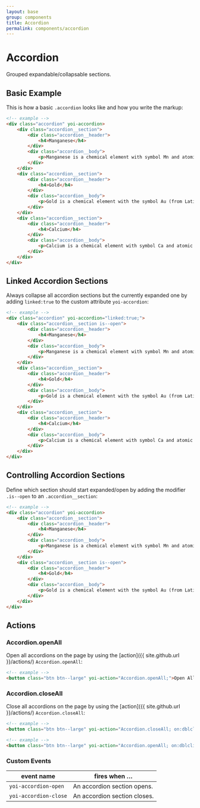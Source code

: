 ```yaml
---
layout: base
group: components
title: Accordion
permalink: components/accordion
---
```


# Accordion

<p class="intro">Grouped expandable/collapsable sections.</p>

## Basic Example

This is how a basic `.accordion` looks like and how you write the markup:

```html
<!-- example -->
<div class="accordion" yoi-accordion>
    <div class="accordion__section">
        <div class="accordion__header">
            <h4>Manganese</h4>
        </div>
        <div class="accordion__body">
            <p>Manganese is a chemical element with symbol Mn and atomic number 25. It is not found as a free element in nature; it is often found in minerals in combination with iron. Manganese is a metal with important industrial metal alloy uses, particularly in stainless steels.</p>
        </div>
    </div>
    <div class="accordion__section">
        <div class="accordion__header">
            <h4>Gold</h4>
        </div>
        <div class="accordion__body">
            <p>Gold is a chemical element with the symbol Au (from Latin: aurum) and the atomic number 79. In its purest form, it is a bright, slightly reddish yellow, dense, soft, malleable and ductile metal. Chemically, gold is a transition metal and a group 11 element. It is one of the least reactive chemical elements, and is solid under standard conditions. The metal therefore occurs often in free elemental (native) form, as nuggets or grains, in rocks, in veins and in alluvial deposits. It occurs in a solid solution series with the native element silver (as electrum) and also naturally alloyed with copper and palladium. Less commonly, it occurs in minerals as gold compounds, often with tellurium (gold tellurides).</p>
        </div>
    </div>
    <div class="accordion__section">
        <div class="accordion__header">
            <h4>Calcium</h4>
        </div>
        <div class="accordion__body">
            <p>Calcium is a chemical element with symbol Ca and atomic number 20. Calcium is a soft gray Group 2 alkaline earth metal, fifth-most-abundant element by mass in the Earth's crust. The ion Ca2+ is also the fifth-most-abundant dissolved ion in seawater by both molarity and mass, after sodium, chloride, magnesium, and sulfate.[4] Free calcium metal is too reactive to occur in nature. Calcium is produced in supernova nucleosynthesis.</p>
        </div>
    </div>
</div>
```

## Linked Accordion Sections

Always collapse all accordion sections but the currently expanded one by adding `linked:true` to the custom attribute `yoi-accordion`:

```html
<!-- example -->
<div class="accordion" yoi-accordion="linked:true;">
    <div class="accordion__section is--open">
        <div class="accordion__header">
            <h4>Manganese</h4>
        </div>
        <div class="accordion__body">
            <p>Manganese is a chemical element with symbol Mn and atomic number 25. It is not found as a free element in nature; it is often found in minerals in combination with iron. Manganese is a metal with important industrial metal alloy uses, particularly in stainless steels.</p>
        </div>
    </div>
    <div class="accordion__section">
        <div class="accordion__header">
            <h4>Gold</h4>
        </div>
        <div class="accordion__body">
            <p>Gold is a chemical element with the symbol Au (from Latin: aurum) and the atomic number 79. In its purest form, it is a bright, slightly reddish yellow, dense, soft, malleable and ductile metal. Chemically, gold is a transition metal and a group 11 element. It is one of the least reactive chemical elements, and is solid under standard conditions. The metal therefore occurs often in free elemental (native) form, as nuggets or grains, in rocks, in veins and in alluvial deposits. It occurs in a solid solution series with the native element silver (as electrum) and also naturally alloyed with copper and palladium. Less commonly, it occurs in minerals as gold compounds, often with tellurium (gold tellurides).</p>
        </div>
    </div>
    <div class="accordion__section">
        <div class="accordion__header">
            <h4>Calcium</h4>
        </div>
        <div class="accordion__body">
            <p>Calcium is a chemical element with symbol Ca and atomic number 20. Calcium is a soft gray Group 2 alkaline earth metal, fifth-most-abundant element by mass in the Earth's crust. The ion Ca2+ is also the fifth-most-abundant dissolved ion in seawater by both molarity and mass, after sodium, chloride, magnesium, and sulfate.[4] Free calcium metal is too reactive to occur in nature. Calcium is produced in supernova nucleosynthesis.</p>
        </div>
    </div>
</div>
```

## Controlling Accordion Sections

Define which section should start expanded/open by adding the modifier `.is--open` to an `.accordion__section`:

```html
<!-- example -->
<div class="accordion" yoi-accordion>
    <div class="accordion__section">
        <div class="accordion__header">
            <h4>Manganese</h4>
        </div>
        <div class="accordion__body">
            <p>Manganese is a chemical element with symbol Mn and atomic number 25. It is not found as a free element in nature; it is often found in minerals in combination with iron. Manganese is a metal with important industrial metal alloy uses, particularly in stainless steels.</p>
        </div>
    </div>
    <div class="accordion__section is--open">
        <div class="accordion__header">
            <h4>Gold</h4>
        </div>
        <div class="accordion__body">
            <p>Gold is a chemical element with the symbol Au (from Latin: aurum) and the atomic number 79. In its purest form, it is a bright, slightly reddish yellow, dense, soft, malleable and ductile metal. Chemically, gold is a transition metal and a group 11 element. It is one of the least reactive chemical elements, and is solid under standard conditions. The metal therefore occurs often in free elemental (native) form, as nuggets or grains, in rocks, in veins and in alluvial deposits. It occurs in a solid solution series with the native element silver (as electrum) and also naturally alloyed with copper and palladium. Less commonly, it occurs in minerals as gold compounds, often with tellurium (gold tellurides).</p>
        </div>
    </div>
</div>
```

## Actions

### Accordion.openAll

Open all accordions on the page by using the [action]({{ site.github.url }}/actions/) `Accordion.openAll`:

```html
<!-- example -->
<button class="btn btn--large" yoi-action="Accordion.openAll;">Open All Accordions</button>
```

### Accordion.closeAll

Close all accordions on the page by using the [action]({{ site.github.url }}/actions/) `Accordion.closeAll`:

```html
<!-- example -->
<button class="btn btn--large" yoi-action="Accordion.closeAll; on:dblclick;">Close All Accordions on Double-Click</button>
```

```html
<!-- example -->
<button class="btn btn--large" yoi-action="Accordion.openAll; on:dblclick;">Open All Accordions on Double-Click</button>
```

### Custom Events

| event name            | fires when …                 |
| --------------------- | ---------------------------- |
| `yoi-accordion-open`  | An accordion section opens.  |
| `yoi-accordion-close` | An accordion section closes. |
